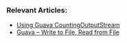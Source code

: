 ### Relevant Articles: 

- [Using Guava CountingOutputStream](https://www.baeldung.com/guava-counting-outputstream)
- [Guava – Write to File, Read from File](https://www.baeldung.com/guava-write-to-file-read-from-file)
